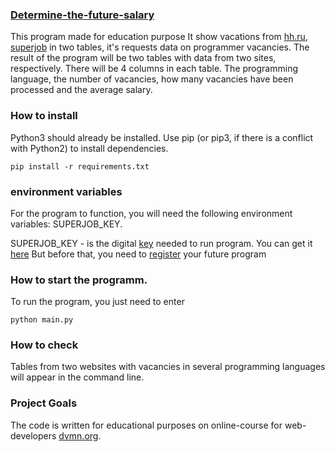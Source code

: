 ### [Determine-the-future-salary](https://github.com/DmitryShvedov88/Determine-the-future-salary "LINK TO THE PROJECT")

This program made for education purpose
It show vacations from [hh.ru](https://hh.ru/), [superjob](https://www.superjob.ru/) in two tables, it's requests data on programmer vacancies.
The result of the program will be two tables with data from two sites, respectively. 
There will be 4 columns in each table. The programming language, the number of vacancies, how many vacancies have been processed and the average salary.

### How to install

Python3 should already be installed.
Use pip (or pip3, if there is a conflict with Python2) to install dependencies.
    
    pip install -r requirements.txt


### environment variables
For the program to function, you will need the following environment variables: SUPERJOB_KEY.

SUPERJOB_KEY - is the digital [key](https://api.superjob.ru/) needed to run program.
You can get it [here](https://api.superjob.ru/info/)
But before that, you need to [register](https://api.superjob.ru/info/) your future program

### How to start the programm.

To run the program, you just need to enter 

    python main.py

### How to check
Tables from two websites with vacancies in several programming languages will appear in the command line.


### Project Goals
The code is written for educational purposes on online-course for web-developers [dvmn.org](https://dvmn.org/).
